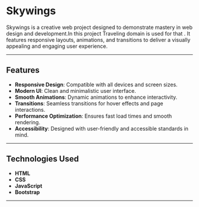 # **Skywings**

Skywings is a creative web project designed to demonstrate mastery in web design and development.In this project Traveling domain is used for that . It features responsive layouts, animations, and transitions to deliver a visually appealing and engaging user experience.

---

## **Features**
- **Responsive Design**: Compatible with all devices and screen sizes.
- **Modern UI**: Clean and minimalistic user interface.
- **Smooth Animations**: Dynamic animations to enhance interactivity.
- **Transitions**: Seamless transitions for hover effects and page interactions.
- **Performance Optimization**: Ensures fast load times and smooth rendering.
- **Accessibility**: Designed with user-friendly and accessible standards in mind.

---

## **Technologies Used**
- **HTML**
- **CSS**
- **JavaScript**
- **Bootstrap**

---
